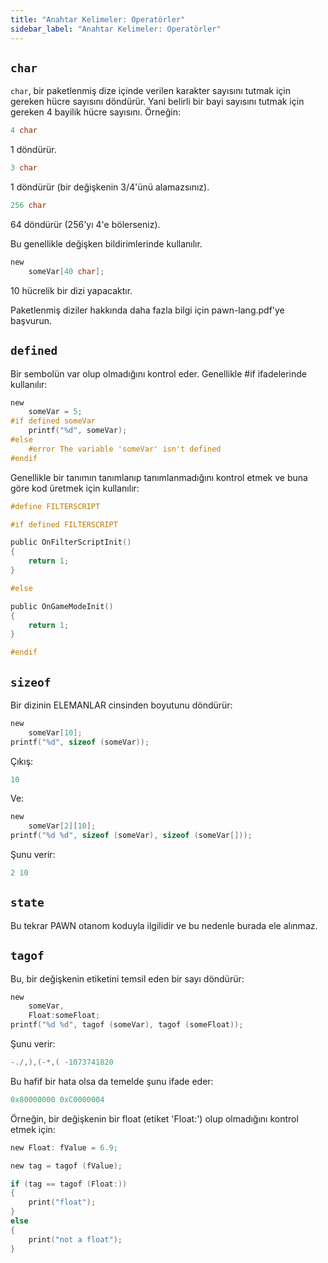 ```yaml
---
title: "Anahtar Kelimeler: Operatörler"
sidebar_label: "Anahtar Kelimeler: Operatörler"
---
```


## `char`

`char`, bir paketlenmiş dize içinde verilen karakter sayısını tutmak için gereken hücre sayısını döndürür. Yani belirli bir bayi sayısını tutmak için gereken 4 bayilik hücre sayısını. Örneğin:

```c
4 char
```

1 döndürür.

```c
3 char
```

1 döndürür (bir değişkenin 3/4'ünü alamazsınız).

```c
256 char
```

64 döndürür (256'yı 4'e bölerseniz).

Bu genellikle değişken bildirimlerinde kullanılır.

```c
new
    someVar[40 char];
```

10 hücrelik bir dizi yapacaktır.

Paketlenmiş diziler hakkında daha fazla bilgi için pawn-lang.pdf'ye başvurun.

## `defined`

Bir sembolün var olup olmadığını kontrol eder. Genellikle #if ifadelerinde kullanılır:

```c
new
    someVar = 5;
#if defined someVar
    printf("%d", someVar);
#else
    #error The variable 'someVar' isn't defined
#endif
```

Genellikle bir tanımın tanımlanıp tanımlanmadığını kontrol etmek ve buna göre kod üretmek için kullanılır:

```c
#define FILTERSCRIPT

#if defined FILTERSCRIPT

public OnFilterScriptInit()
{
    return 1;
}

#else

public OnGameModeInit()
{
    return 1;
}

#endif
```

## `sizeof`

Bir dizinin ELEMANLAR cinsinden boyutunu döndürür:

```c
new
    someVar[10];
printf("%d", sizeof (someVar));
```

Çıkış:

```c
10
```

Ve:

```c
new
    someVar[2][10];
printf("%d %d", sizeof (someVar), sizeof (someVar[]));
```

Şunu verir:

```c
2 10
```

## `state`

Bu tekrar PAWN otanom koduyla ilgilidir ve bu nedenle burada ele alınmaz.

## `tagof`

Bu, bir değişkenin etiketini temsil eden bir sayı döndürür:

```c
new
    someVar,
    Float:someFloat;
printf("%d %d", tagof (someVar), tagof (someFloat));
```

Şunu verir:

```c
-./,),(-*,( -1073741820
```

Bu hafif bir hata olsa da temelde şunu ifade eder:

```c
0x80000000 0xC0000004
```

Örneğin, bir değişkenin bir float (etiket 'Float:') olup olmadığını kontrol etmek için:

```c
new Float: fValue = 6.9;

new tag = tagof (fValue);

if (tag == tagof (Float:))
{
    print("float");
}
else
{
    print("not a float");
}
```